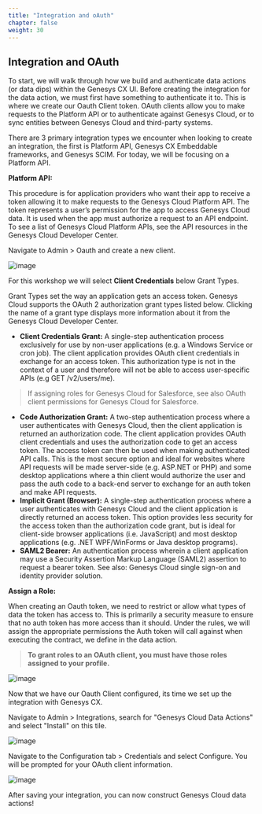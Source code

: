 ```yaml
---
title: "Integration and oAuth"
chapter: false
weight: 30
---
```


## Integration and OAuth
To start, we will walk through how we build and authenticate data actions (or data dips) within the Genesys CX UI. Before creating the integration for the data action, we must first have something to authenticate it to. This is where we create our Oauth Client token. OAuth clients allow you to make requests to the Platform API or to authenticate against Genesys Cloud, or to sync entities between Genesys Cloud and third-party systems.

There are 3 primary integration types we encounter when looking to create an integration, the first is Platform API, Genesys CX Embeddable frameworks, and Genesys SCIM. For today, we will be focusing on a Platform API.

**Platform API:**

This procedure is for application providers who want their app to receive a token allowing it to make requests to the Genesys Cloud Platform API. The token represents a user’s permission for the app to access Genesys Cloud data. It is used when the app must authorize a request to an API endpoint. To see a list of Genesys Cloud Platform APIs, see the API resources in the Genesys Cloud Developer Center.

Navigate to Admin > Oauth and create a new client.

![image](/images/auth1.PNG)

For this workshop we will select **Client Credentials** below Grant Types. 

Grant Types set the way an application gets an access token. Genesys Cloud supports the OAuth 2 authorization grant types listed below. Clicking the name of a grant type displays more information about it from the Genesys Cloud Developer Center. 
  * **Client Credentials Grant:** A single-step authentication process exclusively for use by non-user applications (e.g. a Windows Service or cron job). The client application provides OAuth client credentials in exchange for an access token. This authorization type is not in the context of a user and therefore will not be able to access user-specific APIs (e.g GET /v2/users/me). 
> If assigning roles for Genesys Cloud for Salesforce, see also OAuth client permissions for Genesys Cloud for Salesforce. 
   * **Code Authorization Grant:** A two-step authentication process where a user authenticates with Genesys Cloud, then the client application is returned an authorization code. The client application provides OAuth client credentials and uses the authorization code to get an access token. The access token can then be used when making authenticated API calls. This is the most secure option and ideal for websites where API requests will be made server-side (e.g. ASP.NET or PHP) and some desktop applications where a thin client would authorize the user and pass the auth code to a back-end server to exchange for an auth token and make API requests. 
  * **Implicit Grant (Browser):** A single-step authentication process where a user authenticates with Genesys Cloud and the client application is directly returned an access token. This option provides less security for the access token than the authorization code grant, but is ideal for client-side browser applications (i.e. JavaScript) and most desktop applications (e.g. .NET WPF/WinForms or Java desktop programs). 
  * **SAML2 Bearer:** An authentication process wherein a client application may use a Security Assertion Markup Language (SAML2) assertion to request a bearer token. See also: Genesys Cloud single sign-on and identity provider solution.

**Assign a Role:**

When creating an Oauth token, we need to restrict or allow what types of data the token has access to. This is primarily a security measure to ensure that no auth token has more access than it should. Under the rules, we will assign the appropriate permissions the Auth token will call against when executing the contract, we define in the data action.

>**To grant roles to an OAuth client, you must have those roles assigned to your profile.**

![image](/images/auth2.PNG)

Now that we have our Oauth Client configured, its time we set up the integration with Genesys CX.

Navigate to Admin > Integrations, search for "Genesys Cloud Data Actions" and select "Install" on this tile.

![image](/images/auth3.PNG)

Navigate to the Configuration tab > Credentials and select Configure. You will be prompted for your OAuth client information.

![image](/images/auth4.PNG)

After saving your integration, you can now construct Genesys Cloud data actions!